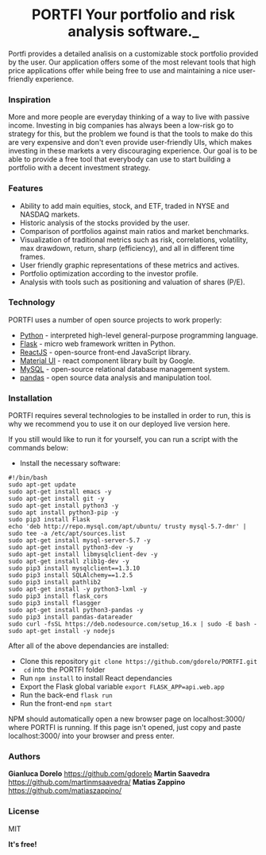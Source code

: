 <h1 align="center">
PORTFI
Your portfolio and risk analysis software._
</h1>

Portfi provides a detailed analisis on a customizable stock portfolio provided by the user. Our application offers some of the most relevant tools that high price applications offer while being free to use and maintaining a nice user-friendly experience.

### Inspiration

More and more people are everyday thinking of a way to live with passive income. Investing in big companies has always been a low-risk go to strategy for this, but the problem we found is that the tools to make do this are very expensive and don't even provide user-friendly UIs, which makes investing in these markets a very discouraging experience. Our goal is to be able to provide a free tool that everybody can use to start building a portfolio with a decent investment strategy.

### Features
- Ability to add main equities, stock, and ETF, traded in NYSE and NASDAQ markets.
- Historic analysis of the stocks provided by the user.
- Comparison of portfolios against main ratios and market benchmarks. 
- Visualization of traditional metrics such as risk, correlations, volatility, max drawdown, return, sharp (efficiency), and all in different time frames.
- User friendly graphic representations of these metrics and actives.
- Portfolio optimization according to the investor profile.
- Analysis with tools such as positioning and valuation of shares (P/E).

### Technology

PORTFI uses a number of open source projects to work properly:

- [Python](https://www.python.org/) - interpreted high-level general-purpose programming language.
- [Flask](https://flask.palletsprojects.com/en/2.0.x/) - micro web framework written in Python.
- [ReactJS](https://reactjs.org/) - open-source front-end JavaScript library. 
- [Material UI](https://material-ui.com/) - react component library built by Google.
- [MySQL](https://www.mysql.com/) - open-source relational database management system.
- [pandas](https://pandas.pydata.org/) - open source data analysis and manipulation tool.



### Installation

PORTFI requires several technologies to be installed in order to run, this is why we recommend you to use it on our deployed live version here.

If you still would like to run it for yourself, you can run a script with the commands below:

- Install the necessary software:

``` 
#!/bin/bash
sudo apt-get update
sudo apt-get install emacs -y
sudo apt-get install git -y
sudo apt-get install python3 -y
sudo apt install python3-pip -y
sudo pip3 install Flask
echo 'deb http://repo.mysql.com/apt/ubuntu/ trusty mysql-5.7-dmr' | sudo tee -a /etc/apt/sources.list
sudo apt-get install mysql-server-5.7 -y
sudo apt-get install python3-dev -y
sudo apt-get install libmysqlclient-dev -y
sudo apt-get install zlib1g-dev -y
sudo pip3 install mysqlclient==1.3.10 
sudo pip3 install SQLAlchemy==1.2.5
sudo pip3 install pathlib2
sudo apt-get install -y python3-lxml -y
sudo pip3 install flask_cors
sudo pip3 install flasgger
sudo apt-get install python3-pandas -y
sudo pip3 install pandas-datareader
sudo curl -fsSL https://deb.nodesource.com/setup_16.x | sudo -E bash -
sudo apt-get install -y nodejs
```

After all of the above dependancies are installed:
- Clone this repository ```git clone https://github.com/gdorelo/PORTFI.git ```
- ``` cd``` into the PORTFI folder
- Run ```npm install``` to install React dependancies
- Export the Flask global variable ```export FLASK_APP=api.web.app```
- Run the back-end ```flask run```
- Run the front-end ```npm start```

NPM should automatically open a new browser page on localhost:3000/ where PORTFI is running. If this page isn't opened, just copy and paste localhost:3000/ into your browser and press enter.

### Authors
**Gianluca Dorelo** https://github.com/gdorelo
**Martin Saavedra** https://github.com/martinmsaavedra/
**Matias Zappino** https://github.com/matiaszappino/

### License

MIT

**It's free!**



